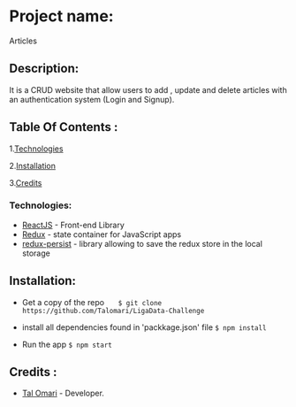 # Project name:
 Articles

## Description:
It is a CRUD website that allow users to add , update and delete articles with an authentication system (Login and Signup).

## Table Of Contents :

1.[Technologies](#Technologies)

2.[Installation](#Installation)

3.[Credits](#Credits)



### Technologies:
- [ReactJS](https://reactjs.org) - Front-end Library
- [Redux](https://redux.js.org/basics/usage-with-react) - state container for JavaScript apps
- [redux-persist](https://www.npmjs.com/package/redux-persist) - library allowing to save the redux store in the local storage 


## Installation:

 - Get a copy of the repo 
`   $ git clone https://github.com/Talomari/LigaData-Challenge`

 -  install all dependencies found in 'packkage.json' file
 `$ npm install`
      
- Run the app 
   `$ npm start`
 

## Credits :
- [Tal Omari](https://github.com/Talomari) - Developer.




